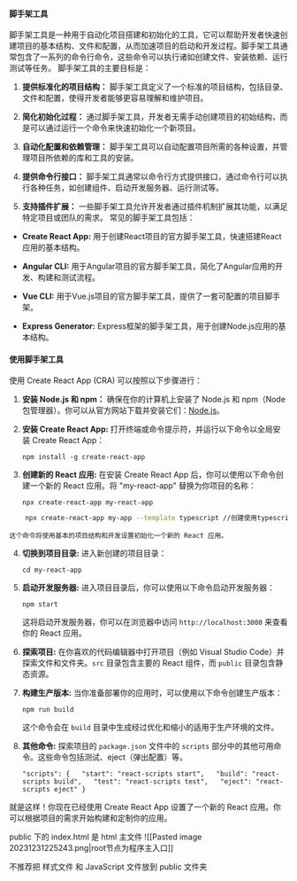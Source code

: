 #### 脚手架工具
脚手架工具是一种用于自动化项目搭建和初始化的工具，它可以帮助开发者快速创建项目的基本结构、文件和配置，从而加速项目的启动和开发过程。脚手架工具通常包含了一系列的命令行命令，这些命令可以执行诸如创建文件、安装依赖、运行测试等任务。
脚手架工具的主要目标是：

1. **提供标准化的项目结构：** 脚手架工具定义了一个标准的项目结构，包括目录、文件和配置，使得开发者能够更容易理解和维护项目。
    
2. **简化初始化过程：** 通过脚手架工具，开发者无需手动创建项目的初始结构，而是可以通过运行一个命令来快速初始化一个新项目。
    
3. **自动化配置和依赖管理：** 脚手架工具可以自动配置项目所需的各种设置，并管理项目所依赖的库和工具的安装。
    
4. **提供命令行接口：** 脚手架工具通常以命令行方式提供接口，通过命令行可以执行各种任务，如创建组件、启动开发服务器、运行测试等。
    
5. **支持插件扩展：** 一些脚手架工具允许开发者通过插件机制扩展其功能，以满足特定项目或团队的需求。
常见的脚手架工具包括：

- **Create React App:** 用于创建React项目的官方脚手架工具，快速搭建React应用的基本结构。
    
- **Angular CLI:** 用于Angular项目的官方脚手架工具，简化了Angular应用的开发、构建和测试流程。
    
- **Vue CLI:** 用于Vue.js项目的官方脚手架工具，提供了一套可配置的项目脚手架。
    
- **Express Generator:** Express框架的脚手架工具，用于创建Node.js应用的基本结构。

#### 使用脚手架工具
使用 Create React App (CRA) 可以按照以下步骤进行：

1. **安装 Node.js 和 npm：** 确保在你的计算机上安装了 Node.js 和 npm（Node 包管理器）。你可以从官方网站下载并安装它们：[Node.js](https://nodejs.org/)。
    
2. **安装 Create React App:** 打开终端或命令提示符，并运行以下命令以全局安装 Create React App：

    
    `npm install -g create-react-app`
    
3. **创建新的 React 应用:** 在安装 Create React App 后，你可以使用以下命令创建一个新的 React 应用。将 "my-react-app" 替换为你项目的名称：
    

    
    `npx create-react-app my-react-app`
    
```bash
    npx create-react-app my-app --template typescript //创建使用typescript的react项目
```
    
    这个命令将使用基本的项目结构和开发设置初始化一个新的 React 应用。
    
4. **切换到项目目录:** 进入新创建的项目目录：
    

    
    `cd my-react-app`
    
5. **启动开发服务器:** 进入项目目录后，你可以使用以下命令启动开发服务器：
    

    
    `npm start`
    
    这将启动开发服务器，你可以在浏览器中访问 `http://localhost:3000` 来查看你的 React 应用。
    
6. **探索项目:** 在你喜欢的代码编辑器中打开项目（例如 Visual Studio Code）并探索文件和文件夹。`src` 目录包含主要的 React 组件，而 `public` 目录包含静态资源。
    
7. **构建生产版本:** 当你准备部署你的应用时，可以使用以下命令创建生产版本：
    

    
    `npm run build`
    
    这个命令会在 `build` 目录中生成经过优化和缩小的适用于生产环境的文件。
    
8. **其他命令:** 探索项目的 `package.json` 文件中的 `scripts` 部分中的其他可用命令。这些命令包括测试、eject（弹出配置）等。
    

    
    `"scripts": {   "start": "react-scripts start",   "build": "react-scripts build",   "test": "react-scripts test",   "eject": "react-scripts eject" }`
    

就是这样！你现在已经使用 Create React App 设置了一个新的 React 应用。你可以根据项目的需求开始构建和定制你的应用。

public 下的 index.html 是 html 主文件
![[Pasted image 20231231225243.png|root节点为程序主入口]]

不推荐把 样式文件 和 JavaScript 文件放到 public 文件夹
